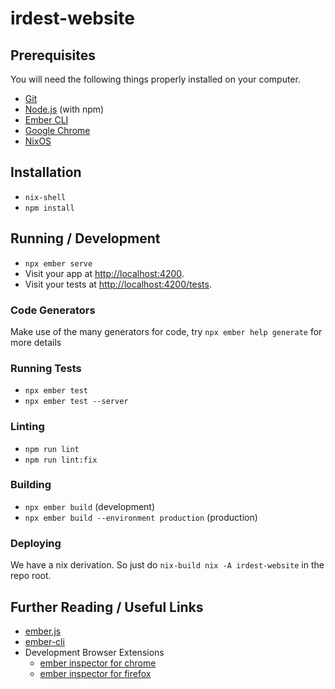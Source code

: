# irdest-website

## Prerequisites

You will need the following things properly installed on your computer.

* [Git](https://git-scm.com/)
* [Node.js](https://nodejs.org/) (with npm)
* [Ember CLI](https://cli.emberjs.com/release/)
* [Google Chrome](https://google.com/chrome/)
* [NixOS](https://nixos.org/)

## Installation

* `nix-shell`
* `npm install`

## Running / Development

* `npx ember serve`
* Visit your app at [http://localhost:4200](http://localhost:4200).
* Visit your tests at [http://localhost:4200/tests](http://localhost:4200/tests).

### Code Generators

Make use of the many generators for code, try `npx ember help generate` for more details

### Running Tests

* `npx ember test`
* `npx ember test --server`

### Linting

* `npm run lint`
* `npm run lint:fix`

### Building

* `npx ember build` (development)
* `npx ember build --environment production` (production)

### Deploying

We have a nix derivation. So just do `nix-build nix -A irdest-website` in the repo root.

## Further Reading / Useful Links

* [ember.js](https://emberjs.com/)
* [ember-cli](https://cli.emberjs.com/release/)
* Development Browser Extensions
  * [ember inspector for chrome](https://chrome.google.com/webstore/detail/ember-inspector/bmdblncegkenkacieihfhpjfppoconhi)
  * [ember inspector for firefox](https://addons.mozilla.org/en-US/firefox/addon/ember-inspector/)

